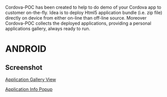 Cordova-POC has been created to help to do demo of your Cordova app to customer on-the-fly. 
Idea is to deploy Html5 application bundle (i.e. zip file) directly on device from either on-line than off-line source. 
Moreover Cordova-POC collects the deployed applications, providing a personal applications gallery, always ready to run.



# ANDROID 

## Screenshot

[Application Gallery View](https://raw.github.com/bsorrentino/cordova-poc/master/src/site/android-app.png)

[Application Info Popup](https://raw.github.com/bsorrentino/cordova-poc/master/src/site/android-info.png)